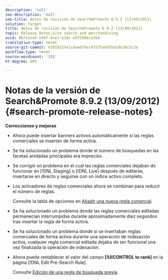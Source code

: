 ```yaml
---
description: 'null'
seo-description: 'null'
seo-title: Notas de revisión de Search&Promote 8.9.2 (13/09/2012)
solution: Target
title: Notas de revisión de Search&Promote 8.9.2 (13/09/2012)
topic: Release Notes,Site search and merchandising
uuid: 8b7a1ea5-e30f-4ce2-b3dc-a5f5966ca354
translation-type: tm+mt
source-git-commit: ef818327e1cdaad79ac47575a8dfba1de3dc5c2e
workflow-type: tm+mt
source-wordcount: '153'
ht-degree: 60%

---
```



# Notas de la versión de Search&amp;Promote 8.9.2 (13/09/2012){#search-promote-release-notes}

**Correcciones y mejoras**

* Ahora puede insertar banners activos automáticamente si las reglas comerciales se insertan de forma activa.
* Se ha solucionado un problema donde el número de búsquedas en las facetas anidadas principales era impreciso.
* Se corrigió un problema en el cual las reglas comerciales dejaban de funcionar en [!DNL Staging] o [!DNL Live] después de editarse, insertarse en directo y seguirse con un índice activo completo.

* Los activadores de reglas comerciales ahora se combinan para reducir el número de reglas.

   Consulte la tabla de opciones en [Añadir una nueva regla comercial](../c-about-rules-menu/c-about-business-rules.md#task_BD3B31ED48BB4B1B8F1DCD3BFA2528E7).
* Se ha solucionado un problema donde las reglas comerciales editadas permanecían interrumpidas durante aproximadamente diez segundos tras insertar la regla de forma activa.
* Se ha solucionado un problema donde si se insertaban reglas comerciales de forma activa durante una operación de indexación activa, cualquier regla comercial editada dejaba de ser funcional una vez finalizada la operación de indexación.
* Ahora puede restablecer el valor del campo **[!UICONTROL to rank]** en la página [!DNL Edit Pre-Search Rule].

   Consulte [Edición de una regla de búsqueda previa](../c-about-rules-menu/c-about-pre-search-rules.md#task_25F77050C5DA42B29DFD1C9718FB8C64).

